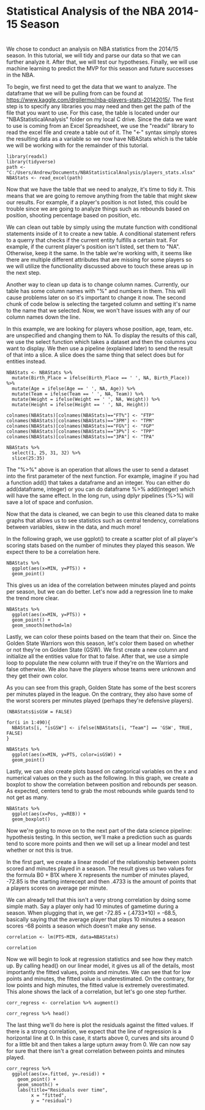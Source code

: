 # Statistical Analysis of the NBA 2014-15 Season


# 

We chose to conduct an analysis on NBA statistics from the 2014/15 season. In this tutorial, we will tidy and parse our data so that we can further analyze it. After that, we will test our hypotheses. Finally, we will use machine learning to predict the MVP for this season and future successes in the NBA. 

To begin, we first need to get the data that we want to analyze. The dataframe that we will be pulling from can be found at https://www.kaggle.com/drgilermo/nba-players-stats-20142015/. The first step is to specify any libraries you may need and then get the path of the file that you want to use. For this case, the table is located under our "NBAStatisticalAnalysis" folder on my local C drive. Since the data we want to use is coming from an Excel Spreadsheet, we use the "readxl" library to read the excel file and create a table out of it. The "<-" syntax simply stores the resulting data as a variable so we now have NBAStats which is the table we will be working with for the remainder of this tutorial.

```{r setup}
library(readxl)
library(tidyverse)
path <- "C:/Users/Andrew/Documents/NBAStatisticalAnalysis/players_stats.xlsx"
NBAStats <- read_excel(path)
```

Now that we have the table that we need to analyze, it's time to tidy it. This means that we are going to remove anything from the table that might skew our results. For example, if a player's position is not listed, this could be trouble since we are going to analyze things such as rebounds based on position, shooting percentage based on position, etc. 

We can clean out table by simply using the mutate function with conditional statements inside of it to create a new table. A conditional statement refers to a querry that checks if the current entity fulfills a certain trait. For example, if the current player's position isn't listed, set them to "NA". Otherwise, keep it the same. In the table we're working with, it seems like there are multiple different attributes that are missing for some players so we will utilize the functionality discussed above to touch these areas up in the next step. 

Another way to clean up data is to change column names. Currently, our table has some column names with "%" and numbers in them. This will cause problems later on so it's important to change it now. The second chunk of code below is selecting the targeted column and setting it's name to the name that we selected. Now, we won't have issues with any of our column names down the line. 

In this example, we are looking for players whose position, age, team, etc. are unspecified and changing them to NA. To display the results of this call, we use the select function which takes a dataset and then the columns you want to display. We then use a pipeline (explained later) to send the result of that into a slice. A slice does the same thing that select does but for entities instead.

```{r}
NBAStats <- NBAStats %>%
  mutate(Birth_Place = ifelse(Birth_Place == ' ', NA, Birth_Place)) %>%
  mutate(Age = ifelse(Age == ' ', NA, Age)) %>%
  mutate(Team = ifelse(Team == ' ', NA, Team)) %>%
  mutate(Weight = ifelse(Weight == ' ', NA, Weight)) %>%
  mutate(Height = ifelse(Height == ' ', NA, Height)) 

colnames(NBAStats)[colnames(NBAStats)=="FT%"] <- "FTP"
colnames(NBAStats)[colnames(NBAStats)=="3PM"] <- "TPM"
colnames(NBAStats)[colnames(NBAStats)=="FG%"] <- "FGP"
colnames(NBAStats)[colnames(NBAStats)=="3P%"] <- "TPP"
colnames(NBAStats)[colnames(NBAStats)=="3PA"] <- "TPA"

NBAStats %>% 
  select(1, 25, 31, 32) %>% 
  slice(25:35)
```

The "%>%" above is an operation that allows the user to send a dataset into the first parameter of the next function. For example, imagine if you had a function add() that takes a dataframe and an integer. You can either do add(dataframe, integer) or you can do dataframe %>% add(integer) which will have the same effect. In the long run, using dplyr pipelines (%>%) will save a lot of space and confusion. 

Now that the data is cleaned, we can begin to use this cleaned data to make graphs that allows us to see statistics such as central tendency, correlations between variables, skew in the data, and much more! 

In the following graph, we use ggplot() to create a scatter plot of all player's scoring stats based on the number of minutes they played this season. We expect there to be a correlation here. 

```{r}
NBAStats %>% 
  ggplot(aes(x=MIN, y=PTS)) +
  geom_point()
```
This gives us an idea of the correlation between minutes played and points per season, but we can do better. Let's now add a regression line to make the trend more clear.

```{r}
NBAStats %>% 
  ggplot(aes(x=MIN, y=PTS)) + 
  geom_point() + 
  geom_smooth(method=lm)
```

Lastly, we can color these points based on the team that their on. Since the Golden State Warriors won this season, let's color them based on whether or not they're on Golden State (GSW). We first create a new column and initialize all the entities value for that to false. After that, we use a simple loop to populate the new column with true if they're on the Warriors and false otherwise. We also have the players whose teams were unknown and they get their own color. 

As you can see from this graph, Golden State has some of the best scorers per minutes played in the league. On the contrary, they also have some of the worst scorers per minutes played (perhaps they're defensive players).

```{r}
(NBAStats$isGSW = FALSE)

for(i in 1:490){
  NBAStats[i, "isGSW"] <- ifelse(NBAStats[i, "Team"] == 'GSW', TRUE, FALSE)
}

NBAStats %>% 
  ggplot(aes(x=MIN, y=PTS, color=isGSW)) + 
  geom_point() 
```

Lastly, we can also create plots based on categorical variables on the x and numerical values on the y such as the following. In this graph, we create a boxplot to show the correlation between position and rebounds per season. As expected, centers tend to grab the most rebounds while guards tend to not get as many.

```{r}
NBAStats %>% 
  ggplot(aes(x=Pos, y=REB)) + 
  geom_boxplot()
```

Now we're going to move on to the next part of the data science pipeline: hypothesis testing. In this section, we'll make a prediction such as guards tend to score more points and then we will set up a linear model and test whether or not this is true. 

In the first part, we create a linear model of the relationship between points scored and minutes played in a season. The result gives us two values for the formula B0 + B1X where X represents the number of minutes played, -72.85 is the starting interecept and then .4733 is the amount of points that a players scores on average per minute. 

We can already tell that this isn't a very strong correlation by doing some simple math. Say a player only had 10 minutes of gametime during a season. When plugging that in, we get -72.85 + (.4733*10) = -68.5, basically saying that the average player that plays 10 minutes a season scores -68 points a season which doesn't make any sense. 

```{r}
correlation <- lm(PTS~MIN, data=NBAStats) 

correlation
```

Now we will begin to look at regression statistics and see how they match up. By calling head() on our linear model, it gives us all of the details, most importantly the fitted values, points and minutes. We can see that for low points and minutes, the fitted value is underestimated. On the contrary, for low points and high minutes, the fitted value is extremely overestimated. This alone shows the lack of a correlation, but let's go one step further. 

```{r}
corr_regress <- correlation %>% augment()

corr_regress %>% head()
```

The last thing we'll do here is plot the residuals against the fitted values. If there is a strong correlation, we expect that the line of regression is a horizontal line at 0. In this case, it starts above 0, curves and sits around 0 for a little bit and then takes a large upturn away from 0. We can now say for sure that there isn't a great correlation between points and minutes played. 

```{r}
corr_regress %>%
  ggplot(aes(x=.fitted, y=.resid)) +
    geom_point() +
    geom_smooth() +
    labs(title="Residuals over time",
         x = "fitted",
         y = "residual")
```


